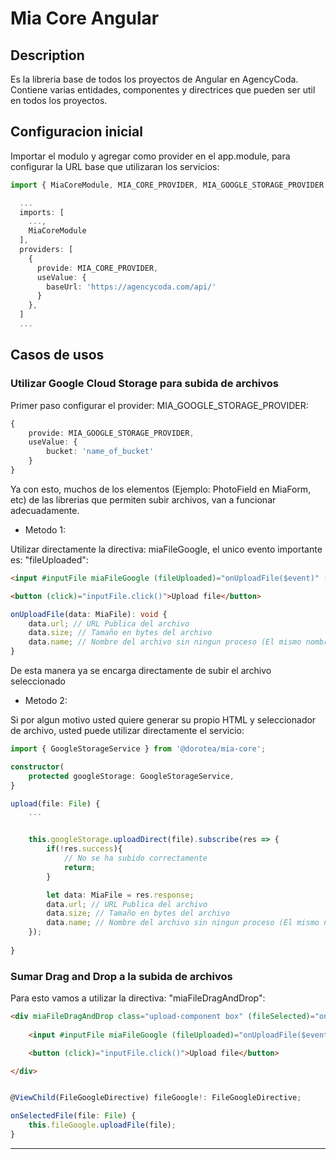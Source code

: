 # Mia Core Angular
## Description
Es la libreria base de todos los proyectos de Angular en AgencyCoda. Contiene varias entidades, componentes y directrices que pueden ser util en todos los proyectos.

## Configuracion inicial

Importar el modulo y agregar como provider en el app.module, para configurar la URL base que utilizaran los servicios:

```ts
import { MiaCoreModule, MIA_CORE_PROVIDER, MIA_GOOGLE_STORAGE_PROVIDER } from '@dorotea/mia-core';

  ...
  imports: [
    ...,
    MiaCoreModule
  ],
  providers: [
    { 
      provide: MIA_CORE_PROVIDER, 
      useValue: {
        baseUrl: 'https://agencycoda.com/api/'
      }
    },
  ]
  ...
```
## Casos de usos

### Utilizar Google Cloud Storage para subida de archivos

Primer paso configurar el provider: MIA_GOOGLE_STORAGE_PROVIDER:

```ts
{
    provide: MIA_GOOGLE_STORAGE_PROVIDER,
    useValue: {
        bucket: 'name_of_bucket'
    }
}
```

Ya con esto, muchos de los elementos (Ejemplo: PhotoField en MiaForm, etc) de las librerias que permiten subir archivos, van a funcionar adecuadamente.

- Metodo 1:

Utilizar directamente la directiva: miaFileGoogle, el unico evento importante es: "fileUploaded":

```html
<input #inputFile miaFileGoogle (fileUploaded)="onUploadFile($event)" (startUpload)="isUploading = true" type="file" style="display: none;" accept="image/*" />

<button (click)="inputFile.click()">Upload file</button>
```

```ts
onUploadFile(data: MiaFile): void {
    data.url; // URL Publica del archivo
    data.size; // Tamaño en bytes del archivo
    data.name; // Nombre del archivo sin ningun proceso (El mismo nombre que el usuario ve en su maquina cuando selecciona el archivo)
}
```

De esta manera ya se encarga directamente de subir el archivo seleccionado 

- Metodo 2:

Si por algun motivo usted quiere generar su propio HTML y seleccionador de archivo, usted puede utilizar directamente el servicio:

```ts
import { GoogleStorageService } from '@dorotea/mia-core';

constructor(
    protected googleStorage: GoogleStorageService,
}

upload(file: File) {
    ...


    this.googleStorage.uploadDirect(file).subscribe(res => {
        if(!res.success){
            // No se ha subido correctamente
            return;
        }

        let data: MiaFile = res.response;
        data.url; // URL Publica del archivo
        data.size; // Tamaño en bytes del archivo
        data.name; // Nombre del archivo sin ningun proceso (El mismo nombre que el usuario ve en su maquina cuando selecciona el archivo)
    });
    
}
```

### Sumar Drag and Drop a la subida de archivos

Para esto vamos a utilizar la directiva: "miaFileDragAndDrop":

```html
<div miaFileDragAndDrop class="upload-component box" (fileSelected)="onSelectedFile($event)">
    
    <input #inputFile miaFileGoogle (fileUploaded)="onUploadFile($event)" (startUpload)="isUploading = true" type="file" style="display: none;" accept="image/*" />

    <button (click)="inputFile.click()">Upload file</button>

</div>
```

```ts

@ViewChild(FileGoogleDirective) fileGoogle!: FileGoogleDirective;

onSelectedFile(file: File) {
    this.fileGoogle.uploadFile(file);
}

```

--- 

